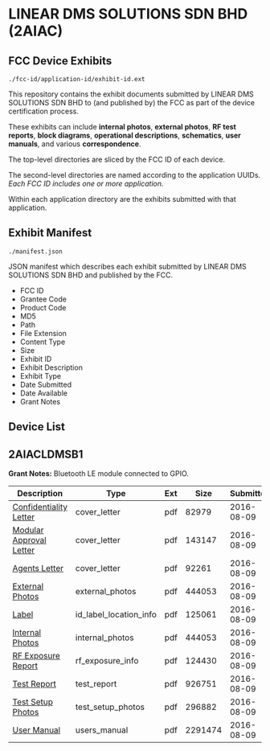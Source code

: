 # LINEAR DMS SOLUTIONS SDN BHD (2AIAC)
## FCC Device Exhibits

```
./fcc-id/application-id/exhibit-id.ext
```

This repository contains the exhibit documents submitted by LINEAR DMS SOLUTIONS SDN BHD to (and published by) the FCC as part of the device certification process.

These exhibits can include **internal photos**, **external photos**, **RF test reports**, **block diagrams**, **operational descriptions**, **schematics**, **user manuals**, and various **correspondence**.

The top-level directories are sliced by the FCC ID of each device.

The second-level directories are named according to the application UUIDs. *Each FCC ID includes one or more application.*

Within each application directory are the exhibits submitted with that application. 

## Exhibit Manifest

```
./manifest.json
```

JSON manifest which describes each exhibit submitted by LINEAR DMS SOLUTIONS SDN BHD and published by the FCC.

- FCC ID
- Grantee Code
- Product Code
- MD5
- Path
- File Extension
- Content Type
- Size
- Exhibit ID
- Exhibit Description
- Exhibit Type
- Date Submitted
- Date Available
- Grant Notes

## Device List
## 2AIACLDMSB1
**Grant Notes:** Bluetooth LE module connected to GPIO.

| Description | Type | Ext | Size | Submitted | Available |
| ----------- | ---- | --- | ---- | --------- | --------- |
| [Confidentiality Letter](2AIACLDMSB1/66410278f9fa356f90b9815e78569d51/3092809.pdf) | cover_letter | pdf | 82979 | 2016-08-09 | 2016-08-09 |
| [Modular Approval Letter](2AIACLDMSB1/66410278f9fa356f90b9815e78569d51/3092810.pdf) | cover_letter | pdf | 143147 | 2016-08-09 | 2016-08-09 |
| [Agents Letter](2AIACLDMSB1/66410278f9fa356f90b9815e78569d51/3092823.pdf) | cover_letter | pdf | 92261 | 2016-08-09 | 2016-08-09 |
| [External Photos](2AIACLDMSB1/66410278f9fa356f90b9815e78569d51/3092812.pdf) | external_photos | pdf | 444053 | 2016-08-09 | 2017-01-01 |
| [Label](2AIACLDMSB1/66410278f9fa356f90b9815e78569d51/3092811.pdf) | id_label_location_info | pdf | 125061 | 2016-08-09 | 2016-08-09 |
| [Internal Photos](2AIACLDMSB1/66410278f9fa356f90b9815e78569d51/3092812.pdf) | internal_photos | pdf | 444053 | 2016-08-09 | 2017-01-01 |
| [RF Exposure Report](2AIACLDMSB1/66410278f9fa356f90b9815e78569d51/3092820.pdf) | rf_exposure_info | pdf | 124430 | 2016-08-09 | 2016-08-09 |
| [Test Report](2AIACLDMSB1/66410278f9fa356f90b9815e78569d51/3092815.pdf) | test_report | pdf | 926751 | 2016-08-09 | 2016-08-09 |
| [Test Setup Photos](2AIACLDMSB1/66410278f9fa356f90b9815e78569d51/3092816.pdf) | test_setup_photos | pdf | 296882 | 2016-08-09 | 2017-01-01 |
| [User Manual](2AIACLDMSB1/66410278f9fa356f90b9815e78569d51/3092817.pdf) | users_manual | pdf | 2291474 | 2016-08-09 | 2017-01-01 |

